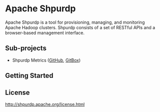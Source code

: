 <!---
   Licensed to the Apache Software Foundation (ASF) under one or more
   contributor license agreements.  See the NOTICE file distributed with
   this work for additional information regarding copyright ownership.
   The ASF licenses this file to You under the Apache License, Version 2.0
   (the "License"); you may not use this file except in compliance with
   the License.  You may obtain a copy of the License at

       http://www.apache.org/licenses/LICENSE-2.0

   Unless required by applicable law or agreed to in writing, software
   distributed under the License is distributed on an "AS IS" BASIS,
   WITHOUT WARRANTIES OR CONDITIONS OF ANY KIND, either express or implied.
   See the License for the specific language governing permissions and
   limitations under the License.
--->
# Apache Shpurdp

Apache Shpurdp is a tool for provisioning, managing, and monitoring Apache Hadoop clusters. Shpurdp consists of a set of RESTful APIs and a browser-based management interface.

## Sub-projects

- Shpurdp Metrics ([GitHub](https://github.com/apache/shpurdp-metrics), [GitBox](https://gitbox.apache.org/repos/asf?p=shpurdp-metrics.git))


## Getting Started


## License

http://shpurdp.apache.org/license.html
